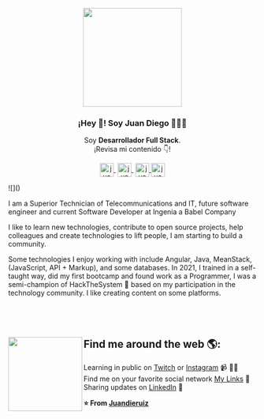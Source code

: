 <p align="center" width="300">
   <img align="center" width="200" src="https://user-images.githubusercontent.com/77864382/146993182-0b1dc1a6-7b2f-4e53-bd23-7d83933752a1.png" />
   <h3 align="center">¡Hey 👋! Soy Juan Diego 👨🏻‍💻</h3>
</p>

<p align="center">Soy <strong>Desarrollador Full Stack</strong>.<br>¡Revisa mi contenido 👇!</p>
<p align="center">
   <a href="https://twitch.tv/juandieruiz" target="blank" style='margin-right:4px'>
    <img align="center" src="https://cdn.jsdelivr.net/npm/simple-icons@3.0.1/icons/twitch.svg" alt="juandieruiz" height="28px" width="28px" />
  </a>
   <a href="https://youtube.com/juandieruiz" target="blank" style='margin-right:4px'>
    <img align="center" src="https://cdn.jsdelivr.net/npm/simple-icons@3.0.1/icons/youtube.svg" alt="juandieruiz" height="28px" width="28px" />
  </a>
  <a href="https://instagram.com/juandieruiz" target="blank">
    <img align="center" src="https://cdn.jsdelivr.net/npm/simple-icons@3.0.1/icons/instagram.svg" alt="juandieruiz" height="28px" width="28px" />
  </a>
  <a href="https://twitter.com/juandieruiz" target="blank">
    <img align="center" src="https://cdn.jsdelivr.net/npm/simple-icons@3.0.1/icons/twitter.svg" alt="juandieruiz" height="28px" width="28px" />
  </a>
</p>
![]()

I am a Superior Technician of Telecommunications and IT,
future software engineer and current Software Developer at Ingenia a Babel Company

I like to learn new technologies, contribute to open source projects, help colleagues and create technologies to lift people, I am starting to build a community.

Some technologies I enjoy working with include Angular, Java, MeanStack, (JavaScript, API + Markup), and some databases.
In 2021, I trained in a self-taught way, did my first bootcamp and found work as a Programmer, I was a semi-champion of HackTheSystem 🌟 based on my participation in the technology community. I like creating content on some platforms.
<br><br><br><br>

## Find me around the web 🌎: <a href="https://github.com/Juandieruiz"><img align="left" width="150" height="150" src="https://user-images.githubusercontent.com/77864382/146990557-26de07f2-0886-42da-8ed5-5a44634ad906.jpg"></a>
 Learning in public on <a href="https://www.twitch.tv/juandieruiz">Twitch</a> or <a href="https://www.instagram.com/juandieruiz/">Instagram</a> 📹 ✍🏾 <br>
 Find me on your favorite social network <a href="https://allmylinks.com/juandieruiz"> My Links</a> 🏓 <br>
 Sharing updates on <a href="https://www.linkedin.com/in/juandieruiz/">LinkedIn</a> 💼<br>

**⭐️ From [Juandieruiz](https://github.com/juandieruiz)**
<!--
**Juandieruiz/Juandieruiz** is a ✨ _special_ ✨ repository because its `README.md` (this file) appears on your GitHub profile.

Here are some ideas to get you started:

- 🔭 I’m currently working on ...
- 🌱 I’m currently learning ...
- 👯 I’m looking to collaborate on ...
- 🤔 I’m looking for help with ...
- 💬 Ask me about ...
- 📫 How to reach me: ...
- 😄 Pronouns: ...
- ⚡ Fun fact: ...
-->
